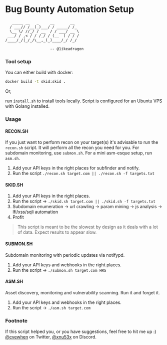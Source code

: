 # Bug Bounty Automation Setup

```
   _____ __   _     __       __
  / ___// /__(_)___/ / _____/ /_
  \__ \/ //_/ / __  / / ___/ __ \
 ___/ / ,< / / /_/ / (__  ) / / /
/____/_/|_/_/\__,_(_)____/_/ /_/

                    -- @1ikeadragon

```

### Tool setup

You can either build with docker:

```sh
docker build -t skid:skid .
```

Or,

run `install.sh` to install tools locally. Script is configured for an Ubuntu VPS with Golang installed.

### Usage

#### RECON.SH
If you just want to perform recon on your target(s) it's advisable to run the `recon.sh` script. It will perform all the recon you need for you. For subdomain monitoring, use `submon.sh`. For a mini asm-esque setup, run `asm.sh`.

1. Add your API keys in the right places for subfinder and notify.
1. Run the script `./recon.sh target.com || ./recon.sh -f targets.txt`

#### SKID.SH
1. Add your API keys in the right places. 
1. Run the script -> `./skid.sh target.com || ./skid.sh -f targets.txt`
1. Subdomain enumeration -> url crawling -> param mining -> js analysis -> lfi/xss/sqli automation
1. Profit

>This script is meant to be the slowest by design as it deals with a lot of data. Expect results to appear slow.

#### SUBMON.SH

Subdomain monitoring with periodic updates via notifypd.
1. Add your API keys and webhooks in the right places. 
1. Run the script -> `./submon.sh target.com HRS`

#### ASM.SH

Asset discovery, monitoring and vulnerability scanning. Run it and forget it.

1. Add your API keys and webhooks in the right places. 
1. Run the script -> `./asm.sh target.com`

### Footnote

If this script helped you, or you have suggestions, feel free to hit me up :) [@cvewhen](https://x.com/cvewhen) on Twitter, [@xnu53x](discord.gg) on Discord.
